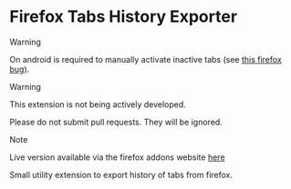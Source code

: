 # Firefox Tabs History Exporter

> [!WARNING]
> On android is required to manually activate inactive tabs (see [this firefox bug](https://bugzilla.mozilla.org/show_bug.cgi?id=1583281)).

> [!WARNING]
> This extension is not being actively developed.
> 
> Please do not submit pull requests. They will be ignored.

> [!NOTE]
> Live version available via the firefox addons website [here](https://addons.mozilla.org/en-GB/firefox/addon/tabs-history-export/)

Small utility extension to export history of tabs from firefox.
